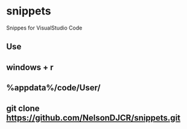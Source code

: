 # snippets
Snippes for VisualStudio Code

Use
--------------------------------
windows + r
--------------------------------
%appdata%/code/User/
--------------------------------
git clone https://github.com/NelsonDJCR/snippets.git
--------------------------------
